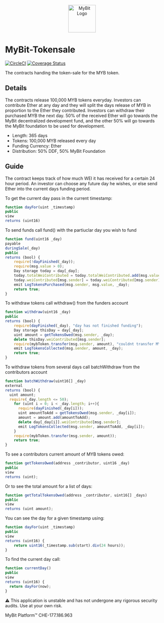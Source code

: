 <p align="center">
  <a href="https://mybit.io/">
    <img alt="MyBit Logo" src="https://files.mybit.io/favicons/favicon-96x96.png" width="90">
  </a>
</p>

# MyBit-Tokensale

[![CircleCI](https://circleci.com/gh/MyBitFoundation/MyBit-Tokensale.tech.svg?style=shield)](https://circleci.com/gh/MyBitFoundation/MyBit-Tokensale.tech) [![Coverage Status](https://coveralls.io/repos/github/MyBitFoundation/MyBit-Tokensale/badge.svg)](https://coveralls.io/github/MyBitFoundation/MyBit-Tokensale)

The contracts handing the token-sale for the MYB token.

## Details
The contracts release 100,000 MYB tokens everyday. Investors can contribute Ether at any day and they will split the days release of MYB in proportion to the Ether they contributed. Investors can withdraw their purchased MYB the next day. 50% of the received Ether will go towards the MyBit decentralized development fund, and the other 50% will go towards the MyBit foundation to be used for development.

* Length: 365 days
* Tokens: 100,000 MYB released every day
* Funding Currency: Ether
* Distribution: 50% DDF, 50% MyBit Foundation

## Guide

The contract keeps track of how much WEI it has received for a certain 24 hour period. An investor can choose any future day he wishes, or else send Ether into the current days funding period.

To get the current day pass in the current timestamp:

```javascript
function dayFor(uint _timestamp)
public
view
returns (uint16)
```

To send funds call fund() with the partiuclar day you wish to fund
```javascript
function fund(uint16 _day)
payable
duringSale(_day)
public
returns (bool) {
    require(!dayFinished(_day));
    require(msg.value > 0);
    Day storage today = day[_day];
    today.totalWeiContributed = today.totalWeiContributed.add(msg.value);
    today.weiContributed[msg.sender] = today.weiContributed[msg.sender].add(msg.value);
    emit LogTokensPurchased(msg.sender, msg.value, _day);
    return true;
}
```

To withdraw tokens call withdraw() from the funders account
```javascript
function withdraw(uint16 _day)
public
returns (bool) {
    require(dayFinished(_day), "day has not finished funding");
    Day storage thisDay = day[_day];
    uint amount = getTokensOwed(msg.sender, _day);
    delete thisDay.weiContributed[msg.sender];
    require(mybToken.transfer(msg.sender, amount), "couldnt transfer MYB to contributor");
    emit LogTokensCollected(msg.sender, amount, _day);
    return true;
}
```

To withdraw tokens from several days call batchWithdraw from the contributors account
```javascript
function batchWithdraw(uint16[] _day)
external
returns (bool) {
  uint amount;
  require(_day.length <= 50);
    for (uint i = 0; i < _day.length; i++){
      require(dayFinished(_day[i]));
      uint amountToAdd = getTokensOwed(msg.sender, _day[i]);
      amount = amount.add(amountToAdd);
      delete day[_day[i]].weiContributed[msg.sender];
      emit LogTokensCollected(msg.sender, amountToAdd, _day[i]);
    }
    require(mybToken.transfer(msg.sender, amount));
    return true;
}
```

To see a contributors current amount of MYB tokens owed:
```javascript
function getTokensOwed(address _contributor, uint16 _day)
public
view
returns (uint);
```

Or to see the total amount for a list of days:
```javascript
function getTotalTokensOwed(address _contributor, uint16[] _days)
public
view
returns (uint amount);
```

You can see the day for a given timestamp using:
```javascript
function dayFor(uint _timestamp)
public
view
returns (uint16) {
    return uint16(_timestamp.sub(start).div(24 hours));
}
```

To find the current day call:
```javascript
function currentDay()
public
view
returns (uint16) {
  return dayFor(now);
}
```


⚠️ This application is unstable and has not undergone any rigorous security audits. Use at your own risk.

 MyBit Platform™ CHE-177.186.963  
